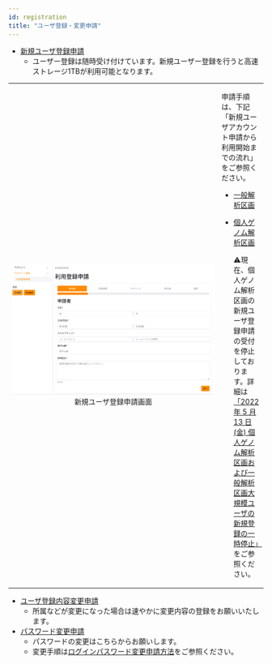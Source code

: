 ```yaml
---
id: registration
title: "ユーザ登録・変更申請"
---
```



<ul>
<li><a href="https://sc-account.ddbj.nig.ac.jp/application/registration">新規ユーザ登録申請</a>
  <ul>
  <li>ユーザー登録は随時受け付けています。新規ユーザー登録を行うと高速ストレージ1TBが利用可能となります。</li>
  </ul>
</li>
</ul>

<table>
<tr>
<td width="400" align="center">

![](new_registration_JP.png)
新規ユーザ登録申請画面
</td>
<td valign="top">
<p>申請手順は、下記「新規ユーザアカウント申請から利用開始までの流れ」をご参照ください。</p>
<ul>
  <li><a href="https://sc.ddbj.nig.ac.jp/general_analysis_division/ga_application#%E3%83%A6%E3%83%BC%E3%82%B6%E3%83%BC%E3%82%A2%E3%82%AB%E3%82%A6%E3%83%B3%E3%83%88%E7%94%B3%E8%AB%8B%E3%81%8B%E3%82%89%E5%88%A9%E7%94%A8%E9%96%8B%E5%A7%8B%E3%81%BE%E3%81%A7%E3%81%AE%E6%B5%81%E3%82%8C">一般解析区画</a></li>
</ul>
<ul>
  <li><a href="https://sc.ddbj.nig.ac.jp/personal_genome_division/pg_application#%E3%83%A6%E3%83%BC%E3%82%B6%E3%83%BC%E3%82%A2%E3%82%AB%E3%82%A6%E3%83%B3%E3%83%88%E7%94%B3%E8%AB%8B%E3%81%8B%E3%82%89%E5%88%A9%E7%94%A8%E9%96%8B%E5%A7%8B%E3%81%BE%E3%81%A7%E3%81%AE%E6%B5%81%E3%82%8C">個人ゲノム解析区画</a>
  <p>&#x26A0;現在、個人ゲノム解析区画の新規ユーザ登録申請の受付を停止しております。詳細は<a href="https://sc.ddbj.nig.ac.jp/blog/2022-05-13-suspension-of-applications">「2022 年 5 月 13 日(金) 個人ゲノム解析区画および一般解析区画大規模ユーザの新規登録の一時停止」</a>をご参照ください。</p>
  </li>
</ul>
</td>
</tr>
</table>

<ul>
<li><a href="https://sc-account.ddbj.nig.ac.jp/application/registration">ユーザ登録内容変更申請</a>
  <ul>
  <li>所属などが変更になった場合は速やかに変更内容の登録をお願いいたします。</li>
  </ul>
</li>
<li><a href="https://sc-account.ddbj.nig.ac.jp/application/registration">パスワード変更申請</a>
  <ul>
  <li>パスワードの変更はこちらからお願いします。</li>
  <li>変更手順は<a href="https://sc.ddbj.nig.ac.jp/application/change_loginpwd">ログインパスワード変更申請方法</a>をご参照ください。</li>
  </ul>
</li>
</ul>
